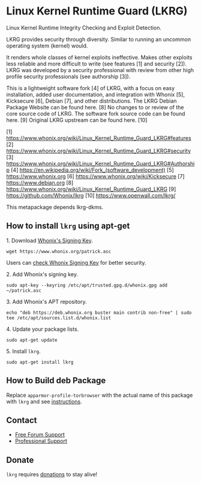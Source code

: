 # Linux Kernel Runtime Guard (LKRG) #

Linux Kernel Runtime Integrity Checking and Exploit Detection.

LKRG provides security through diversity.
Similar to running an uncommon operating system (kernel) would.

It renders whole classes of kernel exploits ineffective. Makes other
exploits less reliable and more difficult to write (see features [1]
and security [2]). LKRG was developed by a security professional with
review from other high profile security professionals (see authorship [3]).

This is a lightweight software fork [4] of LKRG, with a focus on easy
installation, added user documentation, and integration with Whonix [5],
Kicksecure [6], Debian [7], and other distributions.
The LKRG Debian Package Website can be found here. [8]
No changes to or review of the core source code of LKRG.
The software fork source code can be found here. [9]
Original LKRG upstream can be found here. [10]

[1] https://www.whonix.org/wiki/Linux_Kernel_Runtime_Guard_LKRG#features
[2] https://www.whonix.org/wiki/Linux_Kernel_Runtime_Guard_LKRG#security
[3] https://www.whonix.org/wiki/Linux_Kernel_Runtime_Guard_LKRG#Authorship
[4] https://en.wikipedia.org/wiki/Fork_(software_development)
[5] https://www.whonix.org
[6] https://www.whonix.org/wiki/Kicksecure
[7] https://www.debian.org
[8] https://www.whonix.org/wiki/Linux_Kernel_Runtime_Guard_LKRG
[9] https://github.com/Whonix/lkrg
[10] https://www.openwall.com/lkrg/

This metapackage depends lkrg-dkms.
## How to install `lkrg` using apt-get ##

1\. Download [Whonix's Signing Key]().

```
wget https://www.whonix.org/patrick.asc
```

Users can [check Whonix Signing Key](https://www.whonix.org/wiki/Whonix_Signing_Key) for better security.

2\. Add Whonix's signing key.

```
sudo apt-key --keyring /etc/apt/trusted.gpg.d/whonix.gpg add ~/patrick.asc
```

3\. Add Whonix's APT repository.

```
echo "deb https://deb.whonix.org buster main contrib non-free" | sudo tee /etc/apt/sources.list.d/whonix.list
```

4\. Update your package lists.

```
sudo apt-get update
```

5\. Install `lkrg`.

```
sudo apt-get install lkrg
```

## How to Build deb Package ##

Replace `apparmor-profile-torbrowser` with the actual name of this package with `lkrg` and see [instructions](https://www.whonix.org/wiki/Dev/Build_Documentation/apparmor-profile-torbrowser).

## Contact ##

* [Free Forum Support](https://forums.whonix.org)
* [Professional Support](https://www.whonix.org/wiki/Professional_Support)

## Donate ##

`lkrg` requires [donations](https://www.whonix.org/wiki/Donate) to stay alive!
